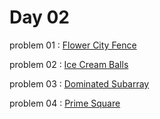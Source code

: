 # Day 02

problem 01 : [ Flower City Fence ](https://codeforces.com/contest/1862/problem/C)

problem 02 : [ Ice Cream Balls ](https://codeforces.com/contest/1862/problem/D)

problem 03 : [ Dominated Subarray ](https://codeforces.com/problemset/problem/1257/C)

problem 04 : [ Prime Square ](https://codeforces.com/problemset/problem/1436/B)
